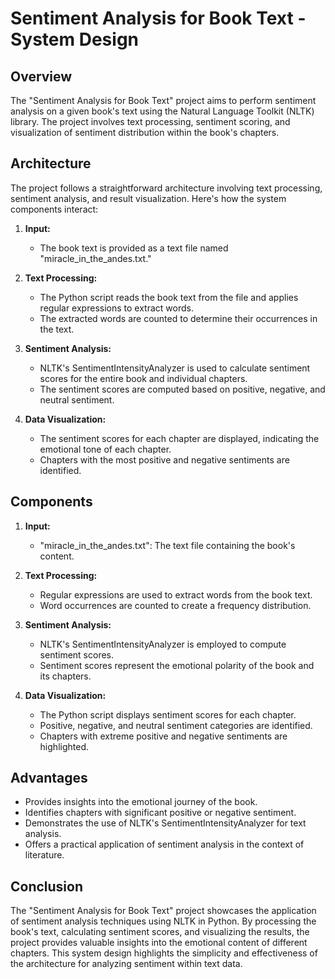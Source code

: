 # Sentiment Analysis for Book Text - System Design

## Overview

The "Sentiment Analysis for Book Text" project aims to perform sentiment analysis on a given book's text using the Natural Language Toolkit (NLTK) library. The project involves text processing, sentiment scoring, and visualization of sentiment distribution within the book's chapters.

## Architecture

The project follows a straightforward architecture involving text processing, sentiment analysis, and result visualization. Here's how the system components interact:

1. **Input:**
   - The book text is provided as a text file named "miracle_in_the_andes.txt."

2. **Text Processing:**
   - The Python script reads the book text from the file and applies regular expressions to extract words.
   - The extracted words are counted to determine their occurrences in the text.

3. **Sentiment Analysis:**
   - NLTK's SentimentIntensityAnalyzer is used to calculate sentiment scores for the entire book and individual chapters.
   - The sentiment scores are computed based on positive, negative, and neutral sentiment.

4. **Data Visualization:**
   - The sentiment scores for each chapter are displayed, indicating the emotional tone of each chapter.
   - Chapters with the most positive and negative sentiments are identified.

## Components

1. **Input:**
   - "miracle_in_the_andes.txt": The text file containing the book's content.

2. **Text Processing:**
   - Regular expressions are used to extract words from the book text.
   - Word occurrences are counted to create a frequency distribution.

3. **Sentiment Analysis:**
   - NLTK's SentimentIntensityAnalyzer is employed to compute sentiment scores.
   - Sentiment scores represent the emotional polarity of the book and its chapters.

4. **Data Visualization:**
   - The Python script displays sentiment scores for each chapter.
   - Positive, negative, and neutral sentiment categories are identified.
   - Chapters with extreme positive and negative sentiments are highlighted.

## Advantages

- Provides insights into the emotional journey of the book.
- Identifies chapters with significant positive or negative sentiment.
- Demonstrates the use of NLTK's SentimentIntensityAnalyzer for text analysis.
- Offers a practical application of sentiment analysis in the context of literature.

## Conclusion

The "Sentiment Analysis for Book Text" project showcases the application of sentiment analysis techniques using NLTK in Python. By processing the book's text, calculating sentiment scores, and visualizing the results, the project provides valuable insights into the emotional content of different chapters. This system design highlights the simplicity and effectiveness of the architecture for analyzing sentiment within text data.